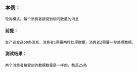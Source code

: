### 本例：
    轮询模式，每个消费者接受到相同数量的消息

#### 前提：
    生产者发送50条消息，消费者1需要两秒处理数据，消费者2需要一秒处理数据，
#### 测试结果：
    两个消费者接受到的数据数量是一样的，都是25条
